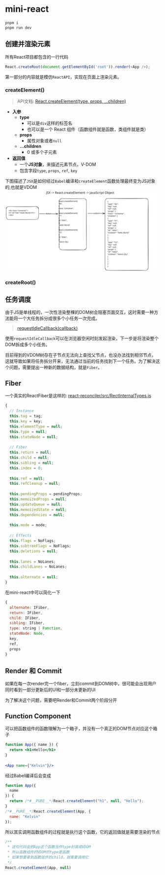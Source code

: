 # mini-react

```shell
pnpm i
pnpm run dev
```

## 创建并渲染元素

所有React项目都包含的一行代码

```js
React.createRoot(document.getElementById('root')).render(<App />);
```

第一部分的内容就是模仿`ReactAPI`，实现在页面上渲染元素。

### createElement()

> API文档: [React.createElement(type, props, ...children)](https://react.dev/reference/react/createElement)

- **入参**
  - **type**
    - 可以是`div`这样的标签名
    - 也可以是一个 React 组件（函数组件就是函数，类组件就是类）
  - **props**
    - 属性对象或者`null`
  - **...children**
    - 0 或多个子元素
- **返回值**
  - 一个**JS对象**，来描述元素节点，V-DOM
  - 包含字段`type`, `props`, `ref`, `key`

下图描述了`JSX`是如何经过`Babel`编译和`createElement`函数处理最终变为JS对象的,也就是VDOM
![从JSX到Object的过程 ](./assets/jsx.svg)

### createRoot()

## 任务调度

由于JS是单线程的，一次性渲染整棵的DOM树会阻塞页面交互，这时需要一种方法能将一个大任务拆分成很多个小任务一次完成。

> [requestIdleCallback(callback)](https://developer.mozilla.org/en-US/docs/Web/API/Window/requestIdleCallback)

使用`requestIdleCallback`可以在浏览器空闲时刻发起渲染，下一步是将渲染整个DOM拆成多个小任务。

目前得到的VDOM树存在子节点无法向上查找父节点，也没办法找到相邻节点，这就导致如果将任务拆分开来，无法通过当前的任务找到下一个任务。为了解决这个问题，需要提出一种新的数据结构，就是`Fiber`。

## Fiber

一个真实的ReactFiber是这样的:
[react-reconciler/src/RectInternalTypes.js](https://github.com/facebook/react/blob/main/packages/react-reconciler/src/ReactInternalTypes.js)
```js
{
  // Instance
  this.tag = tag;
  this.key = key;
  this.elementType = null;
  this.type = null;
  this.stateNode = null;

  // Fiber
  this.return = null;
  this.child = null;
  this.sibling = null;
  this.index = 0;

  this.ref = null;
  this.refCleanup = null;

  this.pendingProps = pendingProps;
  this.memoizedProps = null;
  this.updateQueue = null;
  this.memoizedState = null;
  this.dependencies = null;

  this.mode = mode;

  // Effects
  this.flags = NoFlags;
  this.subtreeFlags = NoFlags;
  this.deletions = null;

  this.lanes = NoLanes;
  this.childLanes = NoLanes;

  this.alternate = null;
}
```

在mini-react中可以简化一下
```js
{
  alternate: IFiber,
  return: IFiber,
  child: IFiber,
  sibling: IFiber,
  type: string | Function,
  stateNode: Node,
  key,
  ref,
  props
}
```

## Render 和 Commit

如果在每一次render完一个fiber，立刻commit到DOM树中，很可能会出现用户同时看到一部分更新后的UI和一部分未更新的UI

为了解决这个问题，需要吧Render和Commit两个阶段分开

## Function Component

可以把函数组件的函数理解为一个箱子，并没有一个真正的DOM节点对应这个箱子

```jsx
function App({ name }) {
  return <h1>Hello</h1>
}

<App name={"Kelvin"}/>
```

经过Babel编译后会变成

```js
function App({
  name
}) {
  return /*#__PURE__*/React.createElement("h1", null, "Hello");
}
/*#__PURE__*/React.createElement(App, {
  name: "Kelvin"
});
```

所以其实调用函数组件的过程就是执行这个函数，它的返回值就是需要渲染的节点

```js
/**
 * 这句代码会把App这个函数当作type封装成VDOM
 * 所以函数组件的VDOM的type是函数
 * 如果想要拿到函数组件的child，就需要调用它
 */
React.createElement(App, null)
```